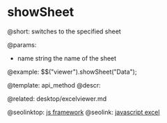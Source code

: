 showSheet
=============

@short:
	switches to the specified sheet

@params:

- name			string			the name of the sheet

@example:
$$("viewer").showSheet("Data");

@template:	api_method
@descr:

@related:
desktop/excelviewer.md

@seolinktop: [js framework](https://webix.com)
@seolink: [javascript excel](https://webix.com/widget/excel_viewer/)